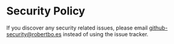 # Security Policy

If you discover any security related issues, please email github-security@robertbo.es instead of using the issue tracker.
